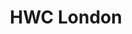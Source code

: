 ---
title: HWC London
start: 2018-01-10T18:30:00+00:00
end: 2018-01-10T20:30:00+00:00
venue: thehub-coventgarden
eventbrite: 41791326984
photo: 2018-01-10.jpg
requirements: "<p>Join us anytime from 18:00 onwards at Proven Dough cafe below Hub by Premier Inn hotel in Covent Garden. The main event starts at 18:30 with a writing hour followed by discussion, show and tell. Look out for <a href='https://calumryan.com'>Calum Ryan</a> the organiser usually wearing an IndieWeb t-shirt and stickered laptop.</p><p>There are a few different ways you can register for Homebrew Website Club London:</p>"
description: "Demos of personal websites and the opportunity to create, update or experiment on your personal website"
---